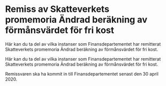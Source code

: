# Remiss av Skatteverkets promemoria Ändrad beräkning av förmånsvärdet för fri kost

Här kan du ta del av vilka instanser som Finansdepartementet har remitterat Skatteverkets promemoria Ändrad beräkning av förmånsvärdet för fri kost.

Här kan du ta del av vilka instanser som Finansdepartementet har remitterat Skatteverkets promemoria Ändrad beräkning av förmånsvärdet för fri kost.

Remissvaren ska ha kommit in till Finansdepartementet senast den 30 april 2020.
